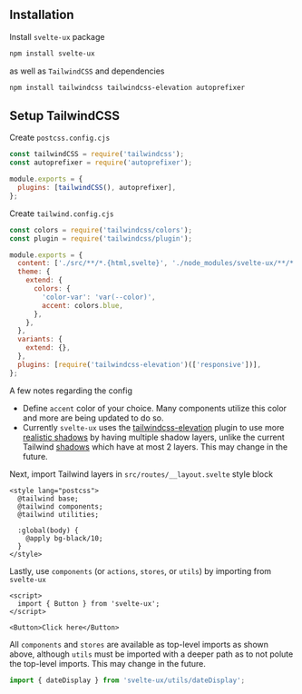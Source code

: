<script lang="ts">
  import AppBar from '$lib/components/AppBar.svelte';
</script>

<AppBar title="svelte-ux" />

<main class="p-2">
<div class="prose bg-white rounded border p-4">

## Installation

Install `svelte-ux` package

```sh
npm install svelte-ux
```

as well as `TailwindCSS` and dependencies

```sh
npm install tailwindcss tailwindcss-elevation autoprefixer
```

## Setup TailwindCSS

Create `postcss.config.cjs`

```js
const tailwindCSS = require('tailwindcss');
const autoprefixer = require('autoprefixer');

module.exports = {
  plugins: [tailwindCSS(), autoprefixer],
};
```

Create `tailwind.config.cjs`

```js
const colors = require('tailwindcss/colors');
const plugin = require('tailwindcss/plugin');

module.exports = {
  content: ['./src/**/*.{html,svelte}', './node_modules/svelte-ux/**/*.{svelte,js}'],
  theme: {
    extend: {
      colors: {
        'color-var': 'var(--color)',
        accent: colors.blue,
      },
    },
  },
  variants: {
    extend: {},
  },
  plugins: [require('tailwindcss-elevation')(['responsive'])],
};
```

A few notes regarding the config

- Define `accent` color of your choice. Many components utilize this color and more are being updated to do so.
- Currently `svelte-ux` uses the [tailwindcss-elevation](https://github.com/jonaskay/tailwindcss-elevation) plugin to use more [realistic shadows](https://www.joshwcomeau.com/css/designing-shadows/) by having multiple shadow layers, unlike the current Tailwind [shadows](https://tailwindcss.com/docs/box-shadow) which have at most 2 layers. This may change in the future.

Next, import Tailwind layers in `src/routes/__layout.svelte` style block

```svelte
<style lang="postcss">
  @tailwind base;
  @tailwind components;
  @tailwind utilities;

  :global(body) {
    @apply bg-black/10;
  }
</style>
```

Lastly, use `components` (or `actions`, `stores`, or `utils`) by importing from `svelte-ux`

```svelte
<script>
  import { Button } from 'svelte-ux';
</script>

<Button>Click here</Button>
```

All `components` and `stores` are available as top-level imports as shown above, although `utils` must be imported with a deeper path as to not polute the top-level imports. This may change in the future.

```js
import { dateDisplay } from 'svelte-ux/utils/dateDisplay';
```

 </div>
</main>
